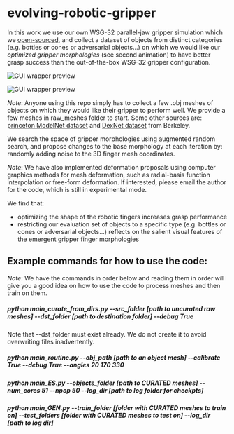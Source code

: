 # evolving-robotic-gripper

In this work we use our own WSG-32 parallel-jaw gripper simulation which we [open-sourced](https://github.com/jaks19/parallel_gripper_simulation_pybullet), and collect a dataset of objects from distinct categories (e.g. bottles or cones or adversarial objects...)  on which we would like our *optimized gripper morphologies* (see second animation) to have better grasp success than the out-of-the-box WSG-32 gripper configuration.

![GUI wrapper preview](https://github.com/jaks19/evolving-robotic-gripper/blob/master/gifs/gif_sim.png)

![GUI wrapper preview](https://github.com/jaks19/evolving-robotic-gripper/blob/master/gifs/gif_optimizing.png)

*Note*: Anyone using this repo simply has to collect a few .obj meshes of objects on which they would like their gripper to perform well. We provide a few meshes in raw_meshes folder to start.
Some other sources are: [princeton ModelNet dataset](https://modelnet.cs.princeton.edu/) and [DexNet dataset](https://berkeley.app.box.com/s/6mnb2bzi5zfa7qpwyn7uq5atb7vbztng_) from Berkeley.

We search the space of gripper morphologies using augmented random search, and propose changes to the base morphology at each iteration by: randomly adding noise to the 3D finger mesh coordinates. 

*Note*: We have also implemented deformation proposals using computer graphics methods for mesh deformation, such as radial-basis function interpolation or free-form deformation. If interested, please email the author for the code, which is still in experimental mode.

We find that: 
* optimizing the shape of the robotic fingers increases grasp performance
* restricting our evaluation set of objects to a specific type (e.g. bottles or cones or adversarial objects...) reflects on the salient visual features of the emergent gripper finger morphologies

## Example commands for how to use the code:
*Note*: We have the commands in order below and reading them in order will give you a good idea on how to use the code to process meshes and then train on them.

##### python main_curate_from_dirs.py --src_folder [path to uncurated raw meshes] --dst_folder [path to destination folder] --debug True

Note that --dst_folder must exist already. We do not create it to avoid overwriting files inadvertently.

##### python main_routine.py --obj_path [path to an object mesh] --calibrate True --debug True --angles 20 170 330

##### python main_ES.py --objects_folder [path to CURATED meshes] --num_cores 51 --npop 50 --log_dir [path to log folder for checkpts]

##### python main_GEN.py --train_folder [folder with CURATED meshes to train on] --test_folders [folder with CURATED meshes to test on] --log_dir [path to log dir]
